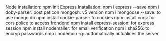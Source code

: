 Node installation: npm init
Express Inatallation: npm i express --save
npm i doby-parser: post peticon 
mongosh: v5 version
npm i mongoose --save: to use mongo db
npm install cookie-parser: fo cookies
npm install cors: for cors police to access frondend
npm install express-session: for express session
npm install nodemailer: for email verification
npm i sha256: to encryp passwords
nmp i nodemon -g: auttomatically actualices the server